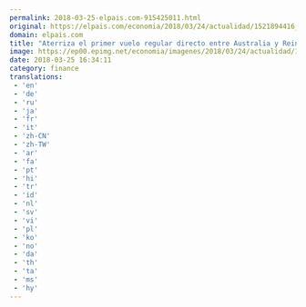 ```yaml
---
permalink: 2018-03-25-elpais.com-915425011.html
original: https://elpais.com/economia/2018/03/24/actualidad/1521894416_697729.html#?ref=rss&format=simple&link=link
domain: elpais.com
title: "Aterriza el primer vuelo regular directo entre Australia y Reino Unido"
image: https://ep00.epimg.net/economia/imagenes/2018/03/24/actualidad/1521894416_697729_1521975049_rrss_normal.jpg
date: 2018-03-25 16:34:11
category: finance
translations: 
 - 'en'
 - 'de'
 - 'ru'
 - 'ja'
 - 'fr'
 - 'it'
 - 'zh-CN'
 - 'zh-TW'
 - 'ar'
 - 'fa'
 - 'pt'
 - 'hi'
 - 'tr'
 - 'id'
 - 'nl'
 - 'sv'
 - 'vi'
 - 'pl'
 - 'ko'
 - 'no'
 - 'da'
 - 'th'
 - 'ta'
 - 'ms'
 - 'hy'
---
```


